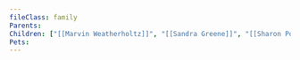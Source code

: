 ```yaml
---
fileClass: family
Parents: 
Children: ["[[Marvin Weatherholtz]]", "[[Sandra Greene]]", "[[Sharon Pointer]]"]
Pets:
---
```

